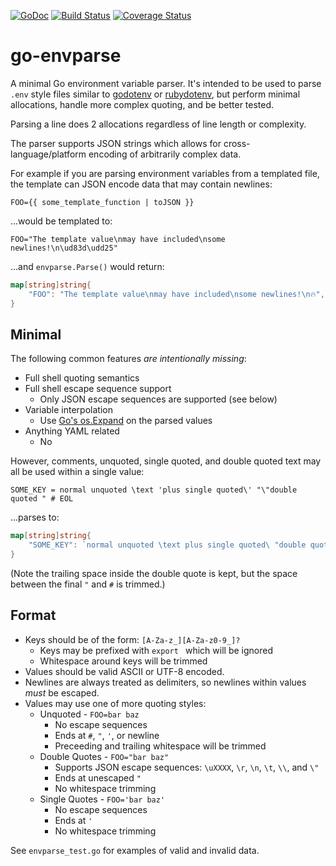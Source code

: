 [![GoDoc](https://godoc.org/github.com/hashicorp/go-envparse?status.svg)](https://godoc.org/github.com/hashicorp/go-envparse)
[![Build Status](https://travis-ci.org/hashicorp/go-envparse.svg?branch=master)](https://travis-ci.org/hashicorp/go-envparse)
[![Coverage Status](https://coveralls.io/repos/github/hashicorp/go-envparse/badge.svg?branch=master)](https://coveralls.io/github/hashicorp/go-envparse?branch=master)

# go-envparse

A minimal Go environment variable parser. It's intended to be used to parse
`.env` style files similar to [godotenv](https://github.com/joho/godotenv) or
[rubydotenv](https://github.com/bkeepers/dotenv), but perform minimal
allocations, handle more complex quoting, and be better tested.

Parsing a line does 2 allocations regardless of line length or complexity.

The parser supports JSON strings which allows for cross-language/platform
encoding of arbitrarily complex data.

For example if you are parsing environment variables from a templated file, the
template can JSON encode data that may contain newlines:

```
FOO={{ some_template_function | toJSON }}
```

...would be templated to:

```
FOO="The template value\nmay have included\nsome newlines!\n\ud83d\udd25"
```

...and `envparse.Parse()` would return:

```go
map[string]string{
	"FOO": "The template value\nmay have included\nsome newlines!\n🔥",
}
```

## Minimal

The following common features *are intentionally missing*:

* Full shell quoting semantics
* Full shell escape sequence support
  * Only JSON escape sequences are supported (see below)
* Variable interpolation
  * Use [Go's os.Expand](https://golang.org/pkg/os/#Expand) on the parsed
    values
* Anything YAML related
  * No

However, comments, unquoted, single quoted, and double quoted text may all be
used within a single value:

```
SOME_KEY = normal unquoted \text 'plus single quoted\' "\"double quoted " # EOL
```

...parses to:

```go
map[string]string{
	"SOME_KEY": `normal unquoted \text plus single quoted\ "double quoted `
}
```

(Note the trailing space inside the double quote is kept, but the space between
the final `"` and `#` is trimmed.)

## Format

* Keys should be of the form: `[A-Za-z_][A-Za-z0-9_]?`
  * Keys may be prefixed with `export ` which will be ignored
  * Whitespace around keys will be trimmed
* Values should be valid ASCII or UTF-8 encoded.
* Newlines are always treated as delimiters, so newlines within values *must*
  be escaped.
* Values may use one of more quoting styles:
  * Unquoted - `FOO=bar baz`
    * No escape sequences
    * Ends at `#`, `"`, `'`, or newline
    * Preceeding and trailing whitespace will be trimmed
  * Double Quotes - `FOO="bar baz"`
    * Supports JSON escape sequences: `\uXXXX`, `\r`, `\n`, `\t`, `\\`, and
      `\"`
    * Ends at unescaped `"`
    * No whitespace trimming
  * Single Quotes - `FOO='bar baz'`
    * No escape sequences
    * Ends at `'`
    * No whitespace trimming

See `envparse_test.go` for examples of valid and invalid data.
